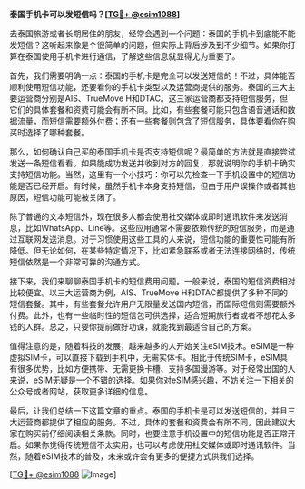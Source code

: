 **泰国手机卡可以发短信吗？[[TG💪+ @esim1088](https://t.me/s/esim1088)]**

去泰国旅游或者长期居住的朋友，经常会遇到一个问题：泰国的手机卡到底能不能发短信？这听起来像是个很简单的问题，但实际上背后涉及到不少细节。如果你打算在泰国使用手机卡进行通信，了解这些信息就显得尤为重要了。

首先，我们需要明确一点：泰国的手机卡是完全可以发送短信的！不过，具体能否顺利使用短信功能，还要看你的手机卡类型以及运营商提供的服务。泰国的三大主要运营商分别是AIS、TrueMove H和DTAC。这三家运营商都支持短信服务，但它们的具体套餐和资费可能会有所不同。比如，有些套餐可能只包含语音通话和数据流量，而短信需要额外付费；还有一些套餐则包含了短信服务，具体要看你在购买时选择了哪种套餐。

那么，如何确认自己买的泰国手机卡是否支持短信呢？最简单的方法就是直接尝试发送一条短信看看。如果能成功发送并收到对方的回复，那就说明你的手机卡确实支持短信功能。当然，这里有一个小技巧：你可以先检查一下手机设置中的短信功能是否已经开启。有时候，虽然手机卡本身支持短信，但由于用户误操作或者其他原因，短信功能可能被关闭了。

除了普通的文本短信外，现在很多人都会使用社交媒体或即时通讯软件来发送消息，比如WhatsApp、Line等。这些应用通常不需要依赖传统的短信服务，而是通过互联网发送消息。对于习惯使用这些工具的人来说，短信功能的重要性可能有所降低。但无论如何，在某些特定情况下，比如紧急联系或者无法连接网络时，传统短信依然是一个非常可靠的沟通方式。

接下来，我们来聊聊泰国手机卡的短信费用问题。一般来说，泰国的短信资费相对比较便宜。以三大运营商为例，AIS、TrueMove H和DTAC都提供了多种不同的短信套餐。其中，有些套餐允许用户无限量发送国内短信，而国际短信则需要额外付费。此外，也有一些临时性的短信包可供选择，适合短期旅行者或者不想花太多钱的人群。总之，只要你提前做好功课，就能找到最适合自己的方案。

值得注意的是，随着科技的发展，越来越多的人开始关注eSIM技术。eSIM是一种虚拟SIM卡，可以直接下载到手机中，无需实体卡。相比于传统SIM卡，eSIM具有很多优势，比如方便携带、无需更换卡槽、支持多国漫游等。对于经常出国的人来说，eSIM无疑是一个不错的选择。如果你对eSIM感兴趣，不妨关注一下相关的公众号或者网站，获取更多详细的信息。

最后，让我们总结一下这篇文章的重点。泰国的手机卡是可以发送短信的，并且三大运营商都提供了相应的服务。不过，具体的套餐和资费会有所不同，因此建议大家在购买前仔细阅读相关条款。同时，也要注意手机设置中的短信功能是否正常开启。如果你觉得传统短信不太实用，也可以考虑使用社交媒体或即时通讯软件。当然，随着eSIM技术的普及，未来或许会有更多的便捷方式供我们选择。

[[TG💪+ @esim1088](https://t.me/s/esim1088) ![Image](https://i.postimg.cc/4NQfJmqS/Snipaste-2025-05-13-00-14-12.png)]
